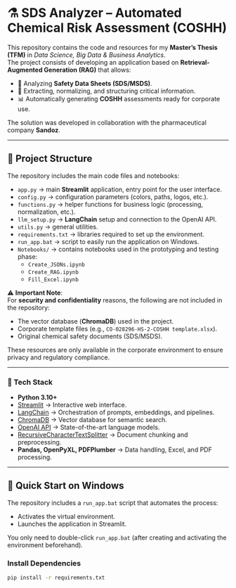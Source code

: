 # ⚗️ SDS Analyzer – Automated Chemical Risk Assessment (COSHH)  

This repository contains the code and resources for my **Master’s Thesis (TFM)** in *Data Science, Big Data & Business Analytics*.  
The project consists of developing an application based on **Retrieval-Augmented Generation (RAG)** that allows:  

- 📄 Analyzing **Safety Data Sheets (SDS/MSDS)**.  
- 🔎 Extracting, normalizing, and structuring critical information.  
- 📊 Automatically generating **COSHH** assessments ready for corporate use.  

The solution was developed in collaboration with the pharmaceutical company **Sandoz**.  

---

## 📂 Project Structure  

The repository includes the main code files and notebooks:

- `app.py` → main **Streamlit** application, entry point for the user interface.  
- `config.py` → configuration parameters (colors, paths, logos, etc.).  
- `functions.py` → helper functions for business logic (processing, normalization, etc.).  
- `llm_setup.py` → **LangChain** setup and connection to the OpenAI API.  
- `utils.py` → general utilities.  
- `requirements.txt` → libraries required to set up the environment.  
- `run_app.bat` → script to easily run the application on Windows.  
- `Notebooks/` → contains notebooks used in the prototyping and testing phase:
  - `Create_JSONs.ipynb`  
  - `Create_RAG.ipynb`  
  - `Fill_Excel.ipynb`  

⚠️ **Important Note**:  
For **security and confidentiality** reasons, the following are not included in the repository:
- The vector database (**ChromaDB**) used in the project.  
- Corporate template files (e.g., `CO-028296-HS-2-COSHH template.xlsx`).  
- Original chemical safety documents (SDS/MSDS).  

These resources are only available in the corporate environment to ensure privacy and regulatory compliance.  

---

### 🔧 Tech Stack  
- **Python 3.10+**  
- [Streamlit](https://streamlit.io/) → Interactive web interface.  
- [LangChain](https://www.langchain.com/) → Orchestration of prompts, embeddings, and pipelines.  
- [ChromaDB](https://docs.trychroma.com/) → Vector database for semantic search.  
- [OpenAI API](https://platform.openai.com/) → State-of-the-art language models.  
- [RecursiveCharacterTextSplitter](https://python.langchain.com/docs/modules/data_connection/document_transformers/text_splitters/) → Document chunking and preprocessing.  
- **Pandas, OpenPyXL, PDFPlumber** → Data handling, Excel, and PDF processing.  

---

## 🚀 Quick Start on Windows

The repository includes a `run_app.bat` script that automates the process:

- Activates the virtual environment.
- Launches the application in Streamlit.

You only need to double-click `run_app.bat` (after creating and activating the environment beforehand).

### Install Dependencies
```bash
pip install -r requirements.txt

